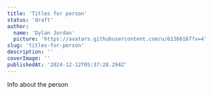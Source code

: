 ```yaml
---
title: 'Titles for person'
status: 'draft'
author:
  name: 'Dylan Jordan'
  picture: 'https://avatars.githubusercontent.com/u/61366167?v=4'
slug: 'titles-for-person'
description: ''
coverImage: ''
publishedAt: '2024-12-12T05:37:28.294Z'
---
```


Info about the person
